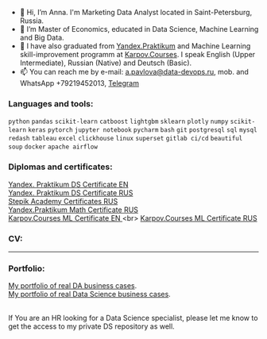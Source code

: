 - 👋 Hi, I’m Anna. I'm Marketing Data Analyst located in Saint-Petersburg, Russia. 
- 👀 I’m Master of Economics, educated in Data Science, Machine Learning and Big Data.
- 🌱 I have also graduated from [Yandex.Praktikum](https://practicum.yandex.ru/profile/data-scientist) and Machine Learning skill-improvement programm at [Karpov.Courses](https://karpov.courses/). I speak English (Upper Intermediate), Russian (Native) and Deutsch (Basic).
- 📫 You can reach me by e-mail: a.pavlova@data-devops.ru, mob. and WhatsApp +79219452013, [Telegram](https://t.me/AnnaPavlovaDS)

### Languages and tools:

`python` `pandas` `scikit-learn` `catboost` `lightgbm` `sklearn` `plotly` `numpy` `scikit-learn` `keras` `pytorch`
`jupyter notebook` `pycharm` `bash` `git` `postgresql` `sql` `mysql` `redash` `tableau` `excel` `clickhouse` `linux`
`superset` `gitlab ci/cd` `beautiful soup` `docker` `apache airflow` 

### Diplomas and certificates:

[Yandex. Praktikum DS Certificate EN](https://docs.yandex.ru/docs/view?url=ya-disk%3A%2F%2F%2Fdisk%2FДИПЛОМЫ%20и%20ДОКУМЕНТЫ%20%2FAnna%20Pavlova_20222DS00197.pdf&name=Anna%20Pavlova_20222DS00197.pdf&uid=208800741)<br>
[Yandex. Praktikum DS Certificate RUS](https://docs.yandex.ru/docs/view?url=ya-disk%3A%2F%2F%2Fdisk%2FДИПЛОМЫ%20и%20ДОКУМЕНТЫ%20%2FПавлова%20Анна%20Андреевна_20222DS00197.pdf&name=Павлова%20Анна%20Андреевна_20222DS00197.pdf&uid=208800741&nosw=1)<br>
[Stepik Academy Certificates RUS](https://stepik.org/users/53844029/certificates)<br>
[Yandex.Praktikum Math Certificate RUS](https://docs.yandex.ru/docs/view?url=ya-disk%3A%2F%2F%2Fdisk%2FДИПЛОМЫ%20и%20ДОКУМЕНТЫ%20%2FAnna%20Pavlova_20232MDA00024.pdf&name=Anna%20Pavlova_20232MDA00024.pdf&uid=208800741&nosw=1)<br>
[Karpov.Courses ML Certificate EN ]([https://disk.yandex.ru/i/F0XqVSKudgTmMA](https://docs.yandex.ru/docs/view?url=ya-disk-public%3A%2F%2FZNgurXT3gynjtAj%2FTSjhzGvzwZEyQOOMAYCn6X0QvbT9nD6OhNxoBCMwHi7ficLYq%2FJ6bpmRyOJonT3VoXnDag%3D%3D&name=en.pdf&nosw=1)) <br>
[Karpov.Courses ML Certificate RUS ]([https://disk.yandex.ru/i/VwJicnpZOfC7Xw](https://docs.yandex.ru/docs/view?url=ya-disk-public%3A%2F%2F429zKtF2o4UtPlTrYhae85%2BklLJC1z6CaMY9ZnVhycDcoh%2BYWpMoJhzCzPWzfQ75q%2FJ6bpmRyOJonT3VoXnDag%3D%3D&name=7f072e74-5372-4798-871d-9b886d2ef239.pdf&nosw=1))

### CV:
---- 

### Portfolio:
[My portfolio of real DA business cases](https://github.com/annapavlovads/DA_portfolio). <br>
[My portfolio of real Data Science business cases](https://github.com/annapavlovads/DS_portfolio).<br><br>

If You are an HR looking for a Data Science specialist, please let me know to get the access to my private DS repository as well. 
